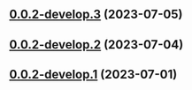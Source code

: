## [0.0.2-develop.3](https://git.lumeweb.com/LumeWeb/rpc/compare/v0.0.2-develop.2...v0.0.2-develop.3) (2023-07-05)

## [0.0.2-develop.2](https://git.lumeweb.com/LumeWeb/rpc/compare/v0.0.2-develop.1...v0.0.2-develop.2) (2023-07-04)

## [0.0.2-develop.1](https://git.lumeweb.com/LumeWeb/rpc/compare/v0.0.1...v0.0.2-develop.1) (2023-07-01)
